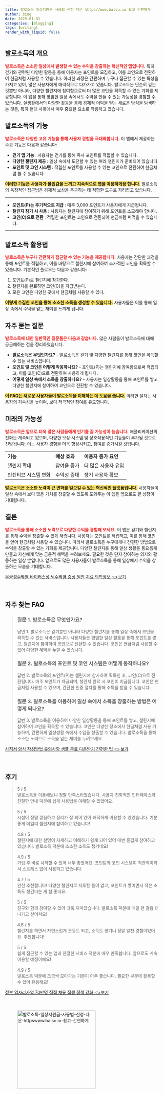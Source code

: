 ```yaml
---
title: 발로소득 일상지원금 사용법 신청 다운 https//www.balso.io 쉽고 간편하게
author: bing
date: 2025-01-31
categories: [Blogging]
tags: [writing]
render_with_liquid: false
---
```



<h2 id='발로소득의 개요'>발로소득의 개요</h2>

<p><b><span style="color: #ee2323;">발로소득은 소소한 일상에서 발생할 수 있는 수익을 창출하는 혁신적인 앱입니다.</span></b> 특히 걷기와 관련된 다양한 활동을 통해 이용자는 포인트를 모집하고, 이를 코인으로 전환하여 현금처럼 사용할 수 있습니다. 이러한 과정은 간편하며 누구나 접근할 수 있는 특성을 가지고 있어, 많은 사용자에게 매력적으로 다가가고 있습니다. 발로소득은 단순히 걷는 것뿐만 아니라, 다양한 챌린지에 참여함으로써 더 많은 코인을 획득할 수 있는 기회를 제공합니다. 이 앱을 통해 평범한 일상 속에서도 수익을 만들 수 있는 가능성을 경험할 수 있습니다. 실생활에서의 다양한 활동을 통해 경제적 이익을 얻는 새로운 방식을 탐색하는 것은, 특히 현대 사회에서 매우 중요한 요소로 작용하고 있습니다.</p>

<h2 id='발로소득의 기능'>발로소득의 기능</h2>

<p><b><span style="color: #ee2323;">발로소득은 다양한 고유 기능을 통해 사용자 경험을 극대화합니다.</span></b> 이 앱에서 제공하는 주요 기능은 다음과 같습니다: 
<ul>
    <li><b>걷기 앱 기능</b> : 사용자는 걷기를 통해 즉시 포인트를 적립할 수 있습니다.</li>
    <li><b>다양한 챌린지 제공</b> : 일상 속에서 도전할 수 있는 여러 챌린지가 준비되어 있습니다.</li>
    <li><b>포인트 및 코인 시스템</b> : 적립한 포인트를 사용할 수 있는 코인으로 전환하여 현금처럼 쓸 수 있습니다.</li>
</ul>
<b><span style="background-color: #ffe066;">이러한 기능은 사용자가 몰입감을 느끼고 지속적으로 앱을 이용하게끔 합니다.</span></b> 발로소득의 독창적인 접근법은 경제적 보상을 추구하는 데 적합한 도구로 자리잡고 있습니다.</p>

<hr />

<ul>
    <li><b>포인트(P)는 주기적으로 지급</b> : 매주 3,000 포인트가 사용자에게 지급됩니다.</li>
    <li><b>챌린지 참가 시 사용</b> : 사용자는 챌린지에 참여하기 위해 포인트를 소모해야 합니다.</li>
    <li><b>코인(C)으로 전환</b> : 적립한 포인트는 코인으로 전환되어 현금처럼 써먹을 수 있습니다.</li>
</ul>

<hr />

<h2 id='발로소득 활용법'>발로소득 활용법</h2>

<p><b><span style="color: #ee2323;">발로소득은 누구나 간편하게 접근할 수 있는 기능을 제공합니다.</span></b> 사용자는 간단한 과정을 통해 포인트를 적립하고, 이를 바탕으로 챌린지에 참여하여 추가적인 코인을 획득할 수 있습니다. 기본적인 플로우는 다음과 같습니다:
<ol>
    <li>포인트(P)로 챌린지에 참가한다.</li>
    <li>챌린지를 완료하면 코인(C)을 지급받는다.</li>
    <li>모은 코인은 다양한 곳에서 현금처럼 사용할 수 있다.</li>
</ol>
<b><span style="background-color: #ffe066;">이렇게 수집한 코인을 통해 소소한 소득을 생성할 수 있습니다.</span></b> 사용자들은 이를 통해 일상 속에서 수익을 얻는 재미를 느끼게 됩니다.</p>

<h2 id='자주 묻는 질문'>자주 묻는 질문</h2>

<p><b><span style="color: #ee2323;">발로소득에 대한 일반적인 질문들은 다음과 같습니다.</span></b> 많은 사람들이 발로소득에 대해 궁금해하는 점을 정리하였습니다.
<ul>
    <li><b>발로소득은 무엇인가요?</b> - 발로소득은 걷기 및 다양한 챌린지를 통해 코인을 획득할 수 있는 서비스입니다.</li>
    <li><b>포인트 및 코인은 어떻게 작동하나요?</b> - 포인트(P)는 챌린지에 참여함으로써 적립되고, 이를 코인(C)으로 전환하여 사용하게 됩니다.</li>
    <li><b>어떻게 일상 속에서 소득을 창출하나요?</b> - 사용자는 일상활동을 통해 포인트를 쌓고 다양한 챌린지에 참여하여 코인으로 전환할 수 있습니다.</li>
</ul>
<b><span style="background-color: #ffe066;">이 FAQ는 새로운 사용자들이 발로소득을 이해하는 데 도움을 줍니다.</span></b> 이러한 절차는 사용자의 지속성을 높이며, 보다 적극적인 참여를 유도합니다.</p>

<h2 id='미래의 가능성'>미래의 가능성</h2>

<p><b><span style="color: #ee2323;">발로소득은 앞으로 더욱 많은 사람들에게 인기를 끌 가능성이 높습니다.</span></b> 애플리케이션의 진화는 계속되고 있으며, 다양한 보상 시스템 및 상호작용적인 기능들이 추가될 것으로 전망됩니다. 이는 사용자 경험을 더욱 향상시키고, 참여를 증가시킬 것입니다.
<table>
    <tr>
        <td><b>기능</b></td>
        <td><b>예상 효과</b></td>
        <td><b>이용자 증가 요인</b></td>
    </tr>
    <tr>
        <td>챌린지 확대</td>
        <td>참여율 증가</td>
        <td>더 많은 사용자 유입</td>
    </tr>
    <tr>
        <td>인센티브 시스템 변화</td>
        <td>수익성 증대</td>
        <td>장기 사용자 확보</td>
    </tr>
</table>
<b><span style="background-color: #ffe066;">발로소득은 소소한 노력이 큰 변화를 일으킬 수 있는 혁신적인 플랫폼입니다.</span></b> 사용자들이 일상 속에서 보다 많은 가치를 창출할 수 있도록 도와주는 이 앱은 앞으로도 큰 성장이 기대됩니다.</p>

<h2 id='결론'>결론</h2>

<p><b><span style="color: #ee2323;">발로소득을 통해 소소한 노력으로 다양한 수익을 경험해 보세요.</span></b> 이 앱은 걷기와 챌린지를 통해 수익을 창출할 수 있게 해줍니다. 사용자는 포인트를 적립하고, 이를 통해 코인을 얻어 현금처럼 사용할 수 있습니다. 따라서 발로소득은 누구에게나 간편한 방법으로 수익을 창출할 수 있는 기회를 제공합니다. 다양한 챌린지를 통해 일상 생활을 풍요롭게 만들고 자신에게 맞는 금융적 혜택을 누려보세요. 필요한 것은 단지 참여하는 의지와 활동하는 일상 뿐입니다. 앞으로도 많은 사용자들이 발로소득을 통해 일상에서 수익을 창출하는 모습을 기대합니다.</p>


<p><a class="click-button" title="무균성수막염 바이러스성 뇌수막염 증상 원인 치료 의학정보" href="https://aptwhite.github.io/posts/%EB%AC%B4%EA%B7%A0%EC%84%B1%EC%88%98%EB%A7%89%EC%97%BC-%EB%B0%94%EC%9D%B4%EB%9F%AC%EC%8A%A4%EC%84%B1-%EB%87%8C%EC%88%98%EB%A7%89%EC%97%BC-%EC%A6%9D%EC%83%81-%EC%9B%90%EC%9D%B8-%EC%B9%98%EB%A3%8C-%EC%9D%98%ED%95%99%EC%A0%95%EB%B3%B4/" rel="dofollow">무균성수막염 바이러스성 뇌수막염 증상 원인 치료 의학정보 👈 보기</a></p><br>
<h2 id='자주_찾는_FAQ'>자주 찾는 FAQ</h2>
<div itemscope="" itemtype="https://schema.org/FAQPage"> 
<blockquote> 
<div itemscope="" itemprop="mainEntity" itemtype="https://schema.org/Question"> 
<h3 itemprop="name">질문 1. 발로소득은 무엇인가요? </h3> 
<div itemscope="" itemprop="acceptedAnswer" itemtype="https://schema.org/Answer"> 
<span itemprop="text"> 
<p>답변 1. 발로소득은 걷기뿐만 아니라 다양한 챌린지를 통해 일상 속에서 코인을 획득할 수 있는 서비스입니다. 사용자들은 평범한 일상 활동을 통해 포인트를 쌓고, 챌린지에 참여하여 코인으로 전환할 수 있습니다. 코인은 현금처럼 사용할 수 있어 다양한 혜택을 누릴 수 있습니다.</p> 
</span> 
</div> 
</div> 

<div itemscope="" itemprop="mainEntity" itemtype="https://schema.org/Question"> 
<h3 itemprop="name">질문 2. 발로소득의 포인트 및 코인 시스템은 어떻게 동작하나요? </h3> 
<div itemscope="" itemprop="acceptedAnswer" itemtype="https://schema.org/Answer"> 
<span itemprop="text"> 
<p>답변 2. 발로소득의 포인트(P)는 챌린지에 참가하여 획득한 후, 코인(C)으로 전환됩니다. 매주 포인트가 지급되며, 챌린지 완료 시 코인이 지급됩니다. 코인은 현금처럼 사용할 수 있으며, 간단한 인증 절차를 통해 소득을 받을 수 있습니다.</p> 
</span> 
</div> 
</div> 

<div itemscope="" itemprop="mainEntity" itemtype="https://schema.org/Question"> 
<h3 itemprop="name">질문 3. 발로소득을 이용하여 일상 속에서 소득을 창출하는 방법은 어떻게 되나요?</h3> 
<div itemscope="" itemprop="acceptedAnswer" itemtype="https://schema.org/Answer"> 
<span itemprop="text"> 
<p>답변 3. 발로소득을 이용하여 다양한 일상활동을 통해 포인트를 쌓고, 챌린지에 참여하여 코인을 획득할 수 있습니다. 코인은 다양한 장소에서 현금처럼 사용 가능하며, 간편하게 일상생활 속에서 수입을 창출할 수 있습니다. 발로소득을 통해 소소한 노력으로 소득을 얻는 재미를 누려보세요.</p> 
</span> 
</div> 
</div> 

</blockquote> 
</div>
<p><a class="click-button" title="사직서 양식 작성방법 유의사항 샘플 무료 다운받기 간편한 팁" href="https://aptwhite.github.io/posts/%EC%82%AC%EC%A7%81%EC%84%9C-%EC%96%91%EC%8B%9D-%EC%9E%91%EC%84%B1%EB%B0%A9%EB%B2%95-%EC%9C%A0%EC%9D%98%EC%82%AC%ED%95%AD-%EC%83%98%ED%94%8C-%EB%AC%B4%EB%A3%8C-%EB%8B%A4%EC%9A%B4%EB%B0%9B%EA%B8%B0-%EA%B0%84%ED%8E%B8%ED%95%9C-%ED%8C%81/" rel="dofollow">사직서 양식 작성방법 유의사항 샘플 무료 다운받기 간편한 팁 👈 보기</a></p><br>
<h2 id='후기'>후기</h2>
<div itemscope itemtype="https://schema.org/Product">
  <blockquote>
  <div itemprop="review" itemscope itemtype="https://schema.org/Review">
      <div itemprop="reviewRating" itemscope itemtype="https://schema.org/Rating"> <span itemprop="ratingValue">5</span> / <span itemprop="bestRating">5</span> </div>
      <span itemprop="reviewBody">발로소득을 이용해보니 정말 만족스러웠습니다. 사용자 친화적인 인터페이스와 친절한 안내 덕분에 쉽게 사용법을 이해할 수 있었어요. </span>
  </div>
  <br>
  <div itemprop="review" itemscope itemtype="https://schema.org/Review">
      <div itemprop="reviewRating" itemscope itemtype="https://schema.org/Rating"> <span itemprop="ratingValue">5</span> / <span itemprop="bestRating">5</span> </div>
      <span itemprop="reviewBody">시설이 정말 깔끔하고 정리가 잘 되어 있어 쾌적하게 이용할 수 있었습니다. 기분 좋게 데일리 챌린지에 참여하고 있습니다!</span>
  </div>
  <br>
  <div itemprop="review" itemscope itemtype="https://schema.org/Review">
      <div itemprop="reviewRating" itemscope itemtype="https://schema.org/Rating"> <span itemprop="ratingValue">4.8</span> / <span itemprop="bestRating">5</span> </div>
      <span itemprop="reviewBody">챌린지에 대한 설명이 자세하고 이해하기 쉽게 되어 있어 매번 즐겁게 참여하고 있습니다. 발로소득 덕분에 소소한 소득도 챙기네요!</span>
  </div>
  <br>
  <div itemprop="review" itemscope itemtype="https://schema.org/Review">
      <div itemprop="reviewRating" itemscope itemtype="https://schema.org/Rating"> <span itemprop="ratingValue">4.9</span> / <span itemprop="bestRating">5</span> </div>
      <span itemprop="reviewBody">가입 후 바로 시작할 수 있어 너무 좋았어요. 포인트와 코인 시스템이 직관적이라서 스트레스 없이 사용하고 있습니다.</span>
  </div>
  <br>
  <div itemprop="review" itemscope itemtype="https://schema.org/Review">
      <div itemprop="reviewRating" itemscope itemtype="https://schema.org/Rating"> <span itemprop="ratingValue">4.7</span> / <span itemprop="bestRating">5</span> </div>
      <span itemprop="reviewBody">완전 추천합니다! 다양한 챌린지로 지루할 틈이 없고, 포인트가 쌓이면서 작은 소득도 생긴다는 게 참 좋네요.</span>
  </div>
  <br>
  <div itemprop="review" itemscope itemtype="https://schema.org/Review">
      <div itemprop="reviewRating" itemscope itemtype="https://schema.org/Rating"> <span itemprop="ratingValue">5</span> / <span itemprop="bestRating">5</span> </div>
      <span itemprop="reviewBody">친구와 함께 참여할 수 있어 더욱 재미있습니다. 발로소득 덕분에 매일 한 걸음 더 나가고 싶어져요!</span>
  </div>
  <br>
  <div itemprop="review" itemscope itemtype="https://schema.org/Review">
      <div itemprop="reviewRating" itemscope itemtype="https://schema.org/Rating"> <span itemprop="ratingValue">4.6</span> / <span itemprop="bestRating">5</span> </div>
      <span itemprop="reviewBody">챌린지를 하면서 자연스럽게 운동도 되고, 소득도 생기니 정말 알찬 경험이었어요. 추천합니다!</span>
  </div>
  <br>
  <div itemprop="review" itemscope itemtype="https://schema.org/Review">
      <div itemprop="reviewRating" itemscope itemtype="https://schema.org/Rating"> <span itemprop="ratingValue">5</span> / <span itemprop="bestRating">5</span> </div>
      <span itemprop="reviewBody">쉽게 접근할 수 있는 앱과 친절한 서비스 덕분에 매우 만족합니다. 앞으로도 계속 이용할 예정이에요!</span>
  </div>
  <br>
  <div itemprop="review" itemscope itemtype="https://schema.org/Review">
      <div itemprop="reviewRating" itemscope itemtype="https://schema.org/Rating"> <span itemprop="ratingValue">4.9</span> / <span itemprop="bestRating">5</span> </div>
      <span itemprop="reviewBody">발로소득 덕분에 조금씩 모아가는 기분이 아주 좋습니다. 필요한 부분에 활용할 수 있어 유용해요!</span>
  </div>
  </blockquote>
</div>
<p><a class="click-button" title="정부 일자리사업 70만명 직접 채용 집행 정책 강화" href="https://aptwhite.github.io/posts/%EC%A0%95%EB%B6%80-%EC%9D%BC%EC%9E%90%EB%A6%AC%EC%82%AC%EC%97%85-70%EB%A7%8C%EB%AA%85-%EC%A7%81%EC%A0%91-%EC%B1%84%EC%9A%A9-%EC%A7%91%ED%96%89-%EC%A0%95%EC%B1%85-%EA%B0%95%ED%99%94/" rel="dofollow">정부 일자리사업 70만명 직접 채용 집행 정책 강화 👈 보기</a></p><br>
<figure class="image"><img src="https://aptwhite.github.io/assets/img/thumbnail/발로소득-일상지원금-사용법-신청-다운-httpswww.balso.io-쉽고-간편하게.webp" alt="발로소득-일상지원금-사용법-신청-다운-httpswww.balso.io-쉽고-간편하게" width="256" height="256"></figure>